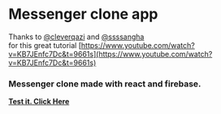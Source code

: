 # Messenger clone app

Thanks to [@cleverqazi](https://www.instagram.com/cleverqazi/?hl=es-la) and [ @ssssangha](https://www.instagram.com/ssssangha/?hl=es-la)   
for this great tutorial [https://www.youtube.com/watch?v=KB7JEnfc7Dc&t=9661s](https://www.youtube.com/watch?v=KB7JEnfc7Dc&t=9661s)

###   Messenger clone made with react and firebase. 
**[Test it. Click Here](https://messenger-app-8d0ba.web.app/)**
